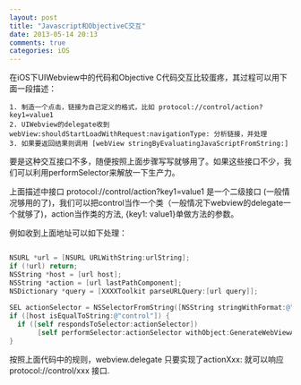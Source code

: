 ```yaml
---
layout: post
title: "Javascript和ObjectiveC交互"
date: 2013-05-14 20:13
comments: true
categories: iOS 
---
```


在iOS下UIWebview中的代码和Objective C代码交互比较蛋疼，其过程可以用下面一段描述：

	1. 制造一个点击，链接为自己定义的格式，比如 protocol://control/action?key1=value1
	2. UIWebview的delegate收到webView:shouldStartLoadWithRequest:navigationType: 分析链接，并处理
	3. 如果要返回结果则调用 [webView stringByEvaluatingJavaScriptFromString:]

要是这种交互接口不多，随便按照上面步骤写写就够用了。如果这些接口不少，我们可以利用performSelector来解放一下生产力。

<!-- more -->

上面描述中接口 protocol://control/action?key1=value1 是一个二级接口 (一般情况够用的了)，我们可以把control当作一个类（一般情况下webview的delegate一个就够了)，action当作类的方法, {key1: value1}单做方法的参数。

例如收到上面地址可以如下处理：

```objectivec

NSURL *url = [NSURL URLWithString:urlString];
if (!url) return;
NSString *host = [url host];
NSString *action = [url lastPathComponent];
NSDictionary *query = [XXXXToolkit parseURLQuery:[url query]];
    
SEL actionSelector = NSSelectorFromString([NSString stringWithFormat:@"action%@:", [self _stringToFirstUppercase:action]]);
if ([host isEqualToString:@"control"]) {
  if ([self respondsToSelector:actionSelector])
       [self performSelector:actionSelector withObject:GenerateWebViewActionDict(self, query)];
}

```

按照上面代码中的规则，webview.delegate 只要实现了actionXxx: 就可以响应protocol://control/xxx 接口.
